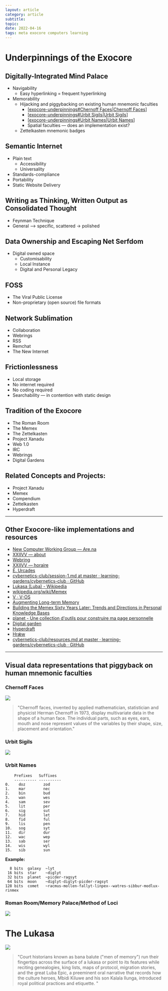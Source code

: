 ```yaml
---
layout: article
category: article
subtitle: 
topic:
date: 2022-04-16
tags: meta exocore computers learning
---
```


# Underpinnings of the Exocore

## Digitally-Integrated Mind Palace
- Navigability
  - Easy hyperlinking = frequent hyperlinking
- Memorability
  - Hijacking and piggybacking on existing human mnemonic faculties
    - [[exocore-underpinnings#Chernoff Faces|Chernoff Faces]] 
    - [[exocore-underpinnings#Urbit Sigils|Urbit Sigils]] 
    - [[exocore-underpinnings#Urbit Names|Urbit Names]] 
    - Spatial faculties — does an implementation exist?
  - Zettelkasten mnemonic badges

## Semantic Internet
- Plain text
  - Accessibility
  - Universality
- Standards-compliance
- Portability
- Static Website Delivery
  
## Writing as Thinking, Written Output as Consolidated Thought
 - Feynman Technique
 - General —> specific, scattered -> polished

## Data Ownership and Escaping Net Serfdom
- Digital owned space
  - Customisability
  - Local Instance
  - Digital and Personal Legacy

## FOSS
- The Viral Public License
- Non-proprietary (open source) file formats

## Network Sublimation
- Collaboration
- Webrings
- RSS
- Remchat
- The New Internet

## Frictionlessness
- Local storage
- No internet required
- No coding required
- Searchability — in contention with static design

## Tradition of the Exocore
- The Roman Room
- The Memex
- The Zettelkasten 
- Project Xanadu
- Web 1.0
- IRC 
- Webrings 
- Digital Gardens
  
## Related Concepts and Projects:
- Project Xanadu
- Memex
- Compendium
- Zettelkasten
- Hyperdraft

---

## Other Exocore-like implementations and resources

* [New Computer Working Group — Are.na](https://www.are.na/new-computer-working-group)
* [XXIIVV — about](https://wiki.xxiivv.com/site/about.html)
* [Webring](https://webring.xxiivv.com/)
* [XXIIVV — horaire](https://wiki.xxiivv.com/site/horaire.html)
* [É. Urcades](https://urcad.es/writing/rfc001/)
* [cybernetics-club/session-1.md at master · learning-gardens/cybernetics-club · GitHub](https://github.com/learning-gardens/cybernetics-club/blob/master/minutes/session-1.md)
* [Lukasa (Luba) - Wikipedia](https://en.wikipedia.org/wiki/Lukasa_(Luba))
* [wikipedia.org/wiki/Memex](https://en.wikipedia.org/wiki/Memex)
* [V · V-OS](https://v-os.ca/v-os)
* [Augmenting Long-term Memory](http://augmentingcognition.com/ltm.html)
* [Building the Memex Sixty Years Later: Trends and Directions in Personal Knowledge Bases](https://scholar.colorado.edu/concern/reports/t722h9830)
* [planet - Une collection d'outils pour construire ma page personnelle](https://xvw.github.io/projects/planet.html)
* [Digital garden](https://rosano.hmm.garden/01etwe6d05s2c8m8fj53wh3s4w)
* [Hyperdraft](https://rosano.hmm.garden/01etj3kw7w4zyz1f5ktnnagn7n)
* [Hrǽw](https://hraew.autophagy.io/)
* [cybernetics-club/resources.md at master · learning-gardens/cybernetics-club · GitHub](https://github.com/learning-gardens/cybernetics-club/blob/master/resources.md)

---

## Visual data representations that piggyback on human mnemonic faculties 
### Chernoff Faces 
![](/images/chernoff-faces.png)

  > "Chernoff faces, invented by applied mathematician, statistician and physicist Herman Chernoff in 1973, display multivariate data in the shape of a human face. The individual parts, such as eyes, ears, mouth and nose represent values of the variables by their shape, size, placement and orientation."

### Urbit Sigils
![](/images/urbit-sigils.png)

### Urbit Names
```
    Prefixes   Suffixes
    ---------- ---------- 
0.    doz        zod
1.    mar        nec
2.    bin        bud
3.    wan        wes
4.    sam        sev
5.    lit        per
6.    sig        sut
7.    hid        let
8.    fid        ful
9.    lis        pen
10.   sog        syt
11.   dir        dur
12.   wac        wep
13.   sab        ser
14.   wis        wyl
15.   sib        sun
```

**Example:**
```
  8 bits  galaxy  ~lyt
 16 bits  star    ~diglyt
 32 bits  planet  ~picder-ragsyt
 64 bits  moon    ~diglyt-diglyt-picder-ragsyt
128 bits  comet   ~racmus-mollen-fallyt-linpex--watres-sibbur-modlux-rinmex
```

### Roman Room/Memory Palace/Method of Loci

![]( /images/roman-room.jpg)

# The Lukasa

![](/images/lukasa.jpg)
> "Court historians known as bana balute ("men of memory") run their fingertips across the surface of a lukasa or point to its features while reciting genealogies, king lists, maps of protocol, migration stories, and the great Luba Epic, a preeminent oral narrative that records how the culture heroes, Mbidi Kiluwe and his son Kalala Ilunga, introduced royal political practices and etiquette. "

[//begin]: # "Autogenerated link references for markdown compatibility"
[exocore-underpinnings#Chernoff Faces|Chernoff Faces]: exocore-underpinnings "Underpinnings of the Exocore"
[exocore-underpinnings#Urbit Sigils|Urbit Sigils]: exocore-underpinnings "Underpinnings of the Exocore"
[exocore-underpinnings#Urbit Names|Urbit Names]: exocore-underpinnings "Underpinnings of the Exocore"
[//end]: # "Autogenerated link references"